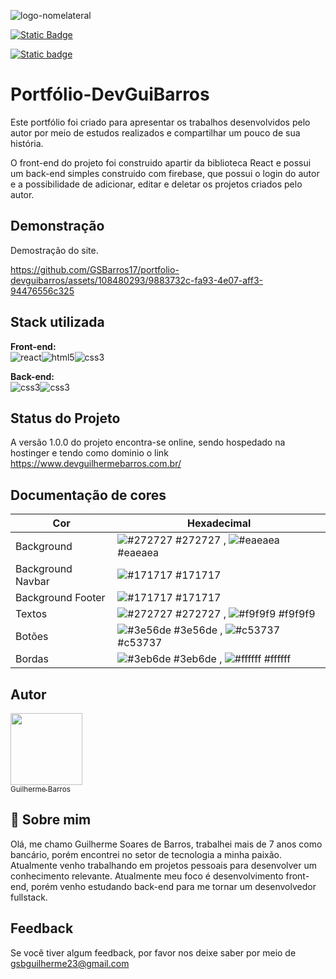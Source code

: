 ![logo-nomelateral](https://github.com/GSBarros17/portfolio-devguibarros/assets/108480293/7d889c4a-5db1-4e4b-86ba-be8262890c21)


[![Static Badge](https://img.shields.io/badge/Status-online-green.svg)](https://choosealicense.com/licenses/mit/)

[![Static badge](https://img.shields.io/badge/Version-v1.0.0-blue.svg)](http://www.gnu.org/licenses/agpl-3.0)


# Portfólio-DevGuiBarros



Este portfólio foi criado para apresentar os trabalhos desenvolvidos pelo autor por meio de estudos realizados e compartilhar um pouco de sua história. 

O front-end do projeto foi construido apartir da biblioteca React e possui um back-end simples construido com firebase, que possui o login do autor e a possibilidade de adicionar, editar e deletar os projetos criados pelo autor.




## Demonstração

Demostração do site.

https://github.com/GSBarros17/portfolio-devguibarros/assets/108480293/9883732c-fa93-4e07-aff3-94476556c325

## Stack utilizada

**Front-end:**
<br>
![react](https://lh3.googleusercontent.com/pw/ABLVV84p0WklqnRid3MXPhQ0_bu2G2LRA4MPfU_zMkjyjY1VF3f5pzUQxwUN2JxRYf2bEFxv-eFirGfnKnqDezFThhELsWqCKjscO4qw1H8kH_NNxUov_CbQKamCAEw6IsShqwCGifLUZo0wgK1NItAOoiPAUoLCE8EtMJ4KMNYfvud69_czkjXBNMgf-U9YBM8cWmLY3bgWLVJlKlXmjkdRcR3G2Q0REENL66g4KzGXxX49GFTg6Mx0ElF54FHdHuvzdMVSjWPs9oQ8Gm5aqCSrmWpI5GQ9zfWb8o730Anm1JR5Xec-dTKO1K1bPRpGFdKIqHbrq60RUebxJAF9UwlGutybyYD6ic9l-by_YQsPY1qpqBs77k9HBX7fATHSZWGDqGQ3sLwzeM-UxCI4-ZzYOfyHjIqmIIOf8oBYoMTyqC0IEDN6r5Ua-tMIDnKSqXOAroAHQ7TL15yC_ozA5arZsD3QqbmBvA41pjemEUpbFi3EB-oaZLv54j3JlI4TuNxlfi_AE-KwgHYw6I6vHYB5HwEBK8GuxAmNqx3jelS_9k-97Ezterk90YqMtClrnMXnlTg8Cjvbb6UwWDybsAdY1oL1Jyi2Ry8N1q19el14VGpi8nnPQ5F7RFPoirH_kukzJOHH-ZuAwXm-g59l-zHOYbzkFxAJrUrQSWCWCcC0fia0aP6VQEaxkciIh7KwECcMeV3G9bk9Fm7oFSOk_dRnuI8KJ9ijNFc5Ib34uy9IPbNlygaZrFOAGmBIAj3XCcsX6TazoJvdhEd7VTXeeAxLDU_LtAH0tgFsG-JEibFtZDNkRgLuLpKI5MQE33pBEHAAXq6R1CT-Rd6cOGtcHSJvtE6aNQSTugxecVDdVLr8kCWWdZNILzE0KcBRGnNvOMbLgR3xWXvhxrxtC-EOwldNOaP2McFZe715X_qUPhPcHCKTvxsSg0szVfyxArIYExTkIr6wsjR4lwECvFc=w50-h50-s-no-gm?authuser=0)![html5](https://lh3.googleusercontent.com/pw/ABLVV85TGR8BqCyjBPuDpwWvPSXvUezcPZJidllTY-HCgFDNDum3tQoYuYbqkqRly4fVs1m890Q59wYMU-TMb-7TOiXYJuBl7MOw61zQE1rSIKP_z6sRoegqTPzFwqxGiTW3CoXkeRcF5qzMqgc43tsD8mor3KTfcSl6nfEW-4Lh9dXmPiuRgZTj4gGJMRfY-2riD3M9VjGXjEmNMkrO0zQhqsewxMNioBfCmpa1c9ywNuGxl10R-XcmZcIBYGax1BS9bjW77WkY0rLGyUL5yLrYcDzmdbEVYsmxayzJCQlncgobtdv5wTAWtwOxCGBachbjKm71_QIBg6rwGR8FDDeIccVIs-py3cqLgK7OKcRmFCP_E5bWxo0u0WXr9QFLMXMmAyZgqEaj61qwsEANpYIjjeIUQQ8qTXftOiTe9dvXz8Q797B_SOzrNlpYjcLcmm6wc3HBql2NNDdWM6Rlte4q2boXi1IJv9zBFx_jEyDccJxJegqL5KR2eTbUlK8LMNi0HQ_ynEA91dNNzRba_ICf9CU8iBstQobL-xMqsQE8pI_QQI_Z1azkRN67JXsTApXIH9IVYX0IqYNb3OH50OS-4BOxMumjDo0BaE3Fp47QYJkf2dNnqODc8O6LLesFCO1Lx8xRDPx6LRxurfqscrFNW6qsepOzggUPRwsEkz_H5cjSopqqPB09PrbVIWvT4T2WACiGROgfr0HgqiSKOYz4vUYfQLcE2deLHkz2NtztSpbzh0XJGRVQw2HDnzf5SS0vqPnCwUVym5nZP6lOxwIAUYNPNzQv_9nCTfPhQ7xjjUTqbIgAZR5e8cY9vafLtQz0yiyNDavM6DAwnWHGcUOpVQpPCtrd1sHHyzleEaPiGwANOPXJS86jKlf4e_R5VOk7tMoRMrqtLcEcIFyoERs6CGsYRFxP4CVoApSDsxZOIGNFOp3dQRaCgldbsMtmRgmJbYh1Lkier5Whwfg=w50-h50-s-no-gm?authuser=0)![css3](https://lh3.googleusercontent.com/pw/ABLVV870RulJSIL5CjNJ3C3DWDEnZtNl5l1xc5_1xSKEjzTRFE42bpsSTduIJVb5QE8-7lBquS-YYxokbd0P72GlSW60hT1L9yeghNgzX-mcZ8ep1dkOI5HBpVXYuGIo0GkUplxCpbXS-X-tl8v7dB89A4_l6ZeVHpUO3MJFwSGdLYYJgmnXgmOB8KHZmdO5RnxROoGl7QXO5CsfdgoGRvnAwiLB8wOy4R89UzOTFF71_IWLOWR6WtA52t2RKgKW3aRKcwXo25kDcroeO4Bv7UcIay8JYtbnBgWo5VgV6Z1OQkZGvL129vlNZhyhVLHapM4jiGinm2bxZTEbYdGbIISs-ftme6oD7mFB8ca43fl9fWBrgH8KwcGo8G2uS8PsieAtWgP0CCrZdj0DyEVuWTDjp8sQDDibZS-F0LzMLtSWGcrnkiDSXH3LMgwDJck4gAJMh_2nc5ucfp-jqBEpXfozDtprQ-Yrz6fkLutTNLd3nyGlZsBzd_oXh1oX5MP5ooFkbnL_MqGJxR-ijy5PoRwzktUyDtWnzHRDqccWtaxfZHzIWfFKHrBjKpnJE-pF21xdyJk6efLyVcVrJDVC2eHJIc5TKZ4kIpJdh20TnMyl4lln11gd-UREyxMY2wdnTJnIYKvpZtShl2AZNj2MQOI0l_IetWCRJf01cPMPNQTRU0ku8vDPkLNEamJlpUi1pkyjQ5KypeN6doE8uML6IqW2YhSl6Yj4pQJcw9ckRGRTv3sMZc1oarzBMXjI4_gGQbefdpkbll2FwEA8Fl253LRCK-WCfhG3f8UqzIhSAZA4gjtK6__bLbZ-hahaxUCmqeZv1G7CdSr9Zm3f-5cAmieCTOBhY0i3ACDzdibD-GMm9KXbjHWQg8paIT6OeOSPv0bqboRdAymbWbq1aj-4CzEkbYHC8rSBC7xRJMBwjO_8fEeGBWTy2-B9wgrcjz8znewmK6jlUDOLIDwa2UQ=w50-h50-s-no-gm?authuser=0)

**Back-end:**
<br>
![css3](https://lh3.googleusercontent.com/pw/ABLVV84RuRFoIVZHH_7Ij4R8hTQnWZCz-_1PGktM_Xvon37oxwwRbS2wnYm7fXgCiYvj8YvsbbV5IqlZi6nACEF2hH8YNzkEpWDSTrCdfLiNQyItW06gZFWIRdpjYZ1yy129PFEOWWeVSPpSC7TTHbYhjv-6j3WwQmPi_Sg1Ixxwpa-I6FT6iLqQkOHSA3tTEDzFerQkr3cwxeay8i_M91aNzqCDQxV3s0pXrKHV9HAEH_xFAkPiYvUR-lSpK2HEHwQPUwFulrO0AwEtpRCUIYeCU-0Aw5CW-2I9unzaCBpodN6fXYah9AjGvP5SAAOzTjbFB8ere0mH60LTn5edHARMFStOgSuaJoNlqpXRd1m6m4rIDhgvX00GiTDQGQQ9VDDR4ZDbMD2gs_09n0MmALyc3BNFDyLSLDS3sfboCMwlYgw1E20hAk5taNs0UAX9rQ_7VsIOPpQKUuKu8s0chPNng_WfPsH6qA26nJOuDN4CZshrcNzZliToZldRPc9KmWYlInwRMsKv6jhemmijmyK1QS7MF03klBNX5Luxd8wVojwaoUjXK7VjLiMUDzZ0cJvsxHaeEr28QeLhQMuQj7Xh99AofueOn4hhehi75X4t2bbpa_DE93rlwegGO-2Tk4e-Ck7iSRkNp4JMvh3pv4pp9ZU0ylvGwMdbK3JKBrjX6h03ejK72HiMK9FCtZRYlSSpSnGmLTAoalZSxkJczY1UTmy5KurBTYKxK9cLcmnzh3k8kNR37xxK_pcNr4GZ_xpNW6bRRHOoQDeqRnzHCexci7Z4jkIQViYSXqmPROAZ7gZvt_lZ9E5o5XhbUMc730NOWb6Iw5VjrW90fxX5ovVRvkQhSbyocdR7uRYW6MBVITXY3vINPv7E7gA_6DrJjuy9Dy0GaNz0Z9eMMIfhIXUMV0iDgOooy8aQOI6LU6Os7gtmjprCyqw8TgRob2HrlvBXR23n38DidWcMwew=w50-h50-s-no-gm?authuser=0)![css3](https://lh3.googleusercontent.com/pw/ABLVV84YXuAxhMAwtyKqusvmHM8wWBaV6MALPkiilucWE1eq1IFm_41JDtNrHB-wYAmr4hzvi2vKl1u5BKJmo1iSFEdisg6-SMSQYA5_WTogcytgYbjbQxHXOqyo8XHyx6RbrhxrioY58_Pvc82T1NqN9PU0GWVED_QvfoNC2ppFH3cbkYVAvY7yCIh3AD8J4JMfIQhaW5pmRP4nr2K0g1KVZW_jptDu1ezzOFiDhhvpC9iJ3inRZbXlTol2_EhUiiVpcGAii-5R75RBjvW08AavJc8BuqDqPsds0cM_487FoWk0XbQqh6I1DdtGrvRsvWWquEU8bTmEVDhhrm0cFiC9UZ4DVHcHXP47Mjqhfcmf88s7Y5q2kzCgIzK6KxR-ccDJun_LW0iuWbnGkDiO22NMZgbWOf4z_Xem6gsFocFCcLxw6J0PzX2pOX98txtcqmcvkzlfWUbGqEa1Ue33W8qurcQUag3SwhCRyxjhhg8o5DAQpXZKz_eIcp32VaBP2i6AXHheMGH9yUHrUd_mSARM0UbEgKFq5DHJ2GIOsY3xp9XmF6S89nwwhyUcZJdv78zkYpD0_UTXmNuRVQBn7yrp2xGvi4ri4STDiBMhyieTVPVvWc8Mwvcxn_gzex-pZPF-2GV1MEME7Ylk3yn6c5AQ1WeORS9aFOhnPKY5ww9kndFlYwGYLaSFa_A5ewmcpiwnaOtLPazYV0qLhS1fT1tNYByvUf8CVAJJmDROp3UAmnTcK7_Aw_C7deU3XARET9F5dOmZsv-tWKvD-SBWwpnL8QxLRI1RH1L5O2KWYIWdUk_EC7fQpBKraPyN7vwGEdpP0c8E5J03tQdBKj40iACpJ_gWze83TteBoEY_lZW7JjJ3wRlHHEULi97D-LDPwToiM-hpEUYoUz62pTAP6_cxQNbHoRtaKtMUUUqg7PWv5llHlJLbeIoNTI7Uyfws8Prt6FgAM8nQd1onqj8=w50-h50-s-no-gm?authuser=0)


## Status do Projeto

A versão 1.0.0 do projeto encontra-se online, sendo hospedado na hostinger e tendo como dominio o link https://www.devguilhermebarros.com.br/

## Documentação de cores

| Cor               | Hexadecimal                                                |
| ----------------- | ---------------------------------------------------------------- |
| Background       | ![#272727](https://via.placeholder.com/10/272727?text=+) #272727 , ![#eaeaea](https://via.placeholder.com/10/eaeaea?text=+) #eaeaea |
| Background Navbar       | ![#171717](https://via.placeholder.com/10/171717?text=+) #171717 |
| Background Footer      | ![#171717](https://via.placeholder.com/10/171717?text=+) #171717 |
| Textos      | ![#272727](https://via.placeholder.com/10/272727?text=+) #272727 , ![#f9f9f9](https://via.placeholder.com/10/f9f9f9?text=+) #f9f9f9 |
| Botões       | ![#3e56de](https://via.placeholder.com/10/3e56de?text=+) #3e56de , ![#c53737](https://via.placeholder.com/10/c53737?text=+) #c53737 |
| Bordas       | ![#3eb6de](https://via.placeholder.com/10/3eb6de?text=+) #3eb6de , ![#ffffff](https://via.placeholder.com/10/ffffff?text=+) #ffffff |


## Autor

[<img loading="lazy" src="https://lh3.googleusercontent.com/pw/ABLVV87rXBWKtDifL6bT5bmVv3CbEWmU2ilabQYZiXwEmPjGHjbIwO30oirMWnbpQIfv2hIg0sXss2y_PlXuT0aqUR-2Qur6ACMdRONTVuBE15NEin8_zIkZVpd5m8QfvUUxVektWZZ6S9l1XAXOqtE_rLA20itU9MBRj77UDO1faEqJUUPrz5zMoxeJEUxFqLvgdJ35bZ7eyCEzONAemq0LjZev4zKJTv4tmLC7iZOD0vbA-Ipv3tSgS93-rdiz5Aks6vUifjoY0hnrFuzJESAJC65UnU9VSsDd1jyM83tv0Y9PmyCgCqk3fpF_WGvCF1K_HQ5hmqqENWCdrMN7ENQgp9AsiMnHkBQYEwWlLhqSLtgGYDVff73EGeceX8wJtvbhOPbQ5aeQi4CYGfBAS3oslfbLFKDunE6i9GD30FewY9Q9y3lxtT75BciaXc1S7aRNym1ttf9fq7rpUSJoDqK-mW_OtZkbc2f8-aNscvS0usvrTfB4rwtBWvKAyfqAebeS6GUV-1GK9mxo8XSYtluKaGsTnTOFoxUybillZCYrGkj7N00XapJhgmQuYrZCDd_UuSbwaU5RzkqmZ4pB6moKowS-GGDLtysbly9MhC6p55tjUb-_1anyBQ6U8yunLHqRLXSQ-pL-BdDBcGuwoI_tkhDv2DBvMU8-uYMuLMcXPyP9kNCYgHQqf0ZY6fDLo4NWy1VJElO0JyuuNKETgC028RuX9DLp2jtw8KrVLYKFnqsQSi4mvaCzUvxpD7ZXf5pUlDkf6h3WmFH83f4NQIFS_LYFyiyopvTwvO1EYnJSdjZqOtczHbdOcBisluSDAmqiKL9sBepQumO3XO99gAUhFAVcDEaKrzo2gy53gUT2QhiNGBuUsJy6yWpyFgv8oRuOxokFXEJYvYtn3oiplfkkI23Cs8KaFfkawaFI4YGbCHWniXtjZu-UVVmUWM7UH7LqWzKSBr7Ch_VXIQE=w300-h300-s-no-gm?authuser=0" width=115><br><sub>Guilherme Barros</sub>](https://github.com/GSBarros17)

## 🚀 Sobre mim

Olá, me chamo Guilherme Soares de Barros, trabalhei mais de 7 anos como bancário, porém encontrei no setor de tecnologia a minha paixão. Atualmente venho trabalhando em projetos pessoais para desenvolver um conhecimento relevante. Atualmente meu foco é desenvolvimento front-end, porém venho estudando back-end para me tornar um desenvolvedor fullstack.


## Feedback

Se você tiver algum feedback, por favor nos deixe saber por meio de gsbguilherme23@gmail.com
